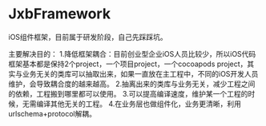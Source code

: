 # JxbFramework
iOS组件框架，目前属于研发阶段，自己先踩踩坑。

主要解决目的：
1.降低框架耦合：目前创业型企业iOS人员比较少，所以iOS代码框架基本都是保持2个project，一个项目project，一个cocoapods project，其实与业务无关的类库可以抽取出来，如果一直放在主工程中，不同的iOS开发人员维护，会导致耦合度的越来越高。
2.抽离出来的类库与业务无关，减少工程之间的依赖，工程搬到哪里都可以使用。
3.可以提高编译速度，维护某一个工程的时候，无需编译其他无关的工程。
4.在业务层也做组件化，业务更清晰，利用urlschema+protocol解耦。
